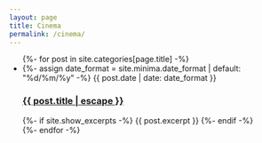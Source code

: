 ```yaml
---
layout: page
title: Cinema
permalink: /cinema/
---
```


<ul class="post-list">
    {%- for post in site.categories[page.title] -%}
    <li>
    {%- assign date_format = site.minima.date_format | default: "%d/%m/%y" -%}
    <span class="post-meta">{{ post.date | date: date_format }}</span>
    <h3>
        <a class="post-link" href="{{ post.url | relative_url }}">
        {{ post.title | escape }}
        </a>
    </h3>
    {%- if site.show_excerpts -%}
        {{ post.excerpt }}
    {%- endif -%}
    </li>
    {%- endfor -%}
</ul>